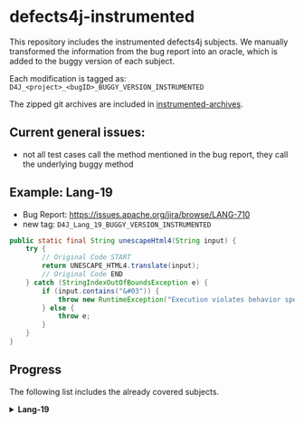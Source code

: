 # defects4j-instrumented

This repository includes the instrumented defects4j subjects. We manually transformed the information from the bug report into an oracle, which is added to the buggy version of each subject.

Each modification is tagged as: `D4J_<project>_<bugID>_BUGGY_VERSION_INSTRUMENTED`

The zipped git archives are included in [instrumented-archives](./instrumented-archives).

## Current general issues:

* not all test cases call the method mentioned in the bug report, they call the underlying buggy method

## Example: Lang-19

* Bug Report: https://issues.apache.org/jira/browse/LANG-710
* new tag: `D4J_Lang_19_BUGGY_VERSION_INSTRUMENTED`

```java
public static final String unescapeHtml4(String input) {
    try {
        // Original Code START
        return UNESCAPE_HTML4.translate(input);
        // Original Code END
    } catch (StringIndexOutOfBoundsException e) {
        if (input.contains("&#03")) {
            throw new RuntimeException("Execution violates behavior specified in the bug report.");
        } else {
            throw e;
        }
    }
}
```

## Progress

The following list includes the already covered subjects.

<details>
<summary><b>Lang-19</b></summary>

* Bug Report: https://issues.apache.org/jira/browse/LANG-710
* new tag: `D4J_Lang_19_BUGGY_VERSION_INSTRUMENTED`

```java
public static final String unescapeHtml4(String input) {
    try {
        // Original Code START
        return UNESCAPE_HTML4.translate(input);
        // Original Code END
    } catch (StringIndexOutOfBoundsException e) {
        if (input.contains("&#03")) {
            throw new RuntimeException("Execution violates behavior specified in the bug report.");
        } else {
            throw e;
        }
    }
}
```

</details>

